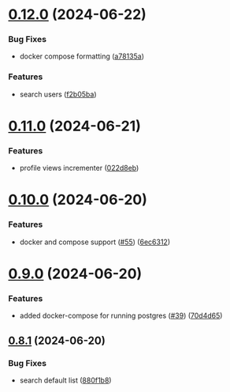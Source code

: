 # [0.12.0](https://github.com/EddieHubCommunity/CreatorsRegistry/compare/v0.11.0...v0.12.0) (2024-06-22)


### Bug Fixes

* docker compose formatting ([a78135a](https://github.com/EddieHubCommunity/CreatorsRegistry/commit/a78135a7bf128f99ef4dcbcf59900541616cc3ee))


### Features

* search users ([f2b05ba](https://github.com/EddieHubCommunity/CreatorsRegistry/commit/f2b05ba4546a9334ab081f83e157a5696fecf327))



# [0.11.0](https://github.com/EddieHubCommunity/CreatorsRegistry/compare/v0.10.0...v0.11.0) (2024-06-21)


### Features

* profile views incrementer ([022d8eb](https://github.com/EddieHubCommunity/CreatorsRegistry/commit/022d8eba202a718cbc53e2b119d651637e79179e))



# [0.10.0](https://github.com/EddieHubCommunity/CreatorsRegistry/compare/v0.9.0...v0.10.0) (2024-06-20)


### Features

* docker and compose support ([#55](https://github.com/EddieHubCommunity/CreatorsRegistry/issues/55)) ([6ec6312](https://github.com/EddieHubCommunity/CreatorsRegistry/commit/6ec6312eccbfa82d1c8ea18f0482c5eb1d109bc7))



# [0.9.0](https://github.com/EddieHubCommunity/CreatorsRegistry/compare/v0.8.1...v0.9.0) (2024-06-20)


### Features

* added docker-compose for running postgres ([#39](https://github.com/EddieHubCommunity/CreatorsRegistry/issues/39)) ([70d4d65](https://github.com/EddieHubCommunity/CreatorsRegistry/commit/70d4d652879235461e8a44aa5d0c67131d93e8af))



## [0.8.1](https://github.com/EddieHubCommunity/CreatorsRegistry/compare/v0.8.0...v0.8.1) (2024-06-20)


### Bug Fixes

* search default list ([880f1b8](https://github.com/EddieHubCommunity/CreatorsRegistry/commit/880f1b861df21108e7f80f5b009b6a9b6b816791))



